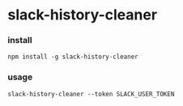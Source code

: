 # slack-history-cleaner

### install
`npm install -g slack-history-cleaner`


### usage
`slack-history-cleaner --token SLACK_USER_TOKEN`
